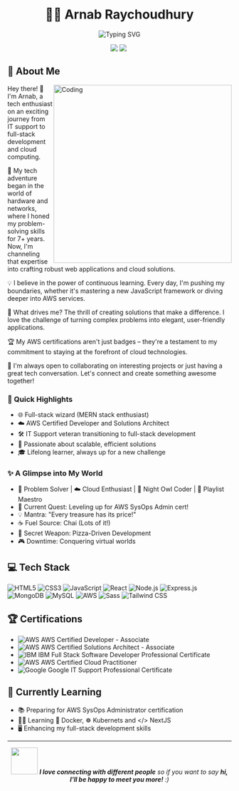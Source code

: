 <h1 align="center">👨‍💻 Arnab Raychoudhury</h1>

<p align="center">
  <img src="https://readme-typing-svg.herokuapp.com?font=Fira+Code&pause=1000&color=2196F3&center=true&vCenter=true&width=435&lines=Full-Stack+Developer;AWS+Certified+Cloud+Professional;IT+Support+Specialist;Continuous+Learner" alt="Typing SVG" />
</p>

<p align="center">
  <a href="https://www.linkedin.com/in/sagararnab/"><img src="https://img.shields.io/badge/-LinkedIn-0077B5?style=flat-square&logo=Linkedin&logoColor=white"/></a>
  <a href="mailto:sagar.samundar@gmail.com"><img src="https://img.shields.io/badge/-Email-D14836?style=flat-square&logo=Gmail&logoColor=white"/></a>
  <img src="https://komarev.com/ghpvc/?username=vanragas&style=flat-square&color=blue" alt=""/>
</p>

## 🚀 About Me

<img align="right" alt="Coding" width="400" src="![image](https://github.com/user-attachments/assets/7be5559a-10ea-4038-a2dc-763cf9079043)
">

Hey there! 👋 I'm Arnab, a tech enthusiast on an exciting journey from IT support to full-stack development and cloud computing.

🔧 My tech adventure began in the world of hardware and networks, where I honed my problem-solving skills for 7+ years. Now, I'm channeling that expertise into crafting robust web applications and cloud solutions.

💡 I believe in the power of continuous learning. Every day, I'm pushing my boundaries, whether it's mastering a new JavaScript framework or diving deeper into AWS services.

🌟 What drives me? The thrill of creating solutions that make a difference. I love the challenge of turning complex problems into elegant, user-friendly applications.

🏆 My AWS certifications aren't just badges – they're a testament to my commitment to staying at the forefront of cloud technologies.

🤝 I'm always open to collaborating on interesting projects or just having a great tech conversation. Let's connect and create something awesome together!

### 🌟 Quick Highlights

- 🌐 Full-stack wizard (MERN stack enthusiast)
- ☁️ AWS Certified Developer and Solutions Architect
- 🛠️ IT Support veteran transitioning to full-stack development
- 🚀 Passionate about scalable, efficient solutions
- 🎓 Lifelong learner, always up for a new challenge

### ✨ A Glimpse into My World

- 🧠 Problem Solver | ☁️ Cloud Enthusiast | 🌙 Night Owl Coder | 🎵 Playlist Maestro
- 🎯 Current Quest: Leveling up for AWS SysOps Admin cert! 
- 💡 Mantra: "Every treasure has its price!"
- ☕ Fuel Source: Chai (Lots of it!) 
- 🍕 Secret Weapon: Pizza-Driven Development
- 🎮 Downtime: Conquering virtual worlds


## 💻 Tech Stack

![HTML5](https://img.shields.io/badge/-HTML5-E34F26?style=flat-square&logo=html5&logoColor=white)
![CSS3](https://img.shields.io/badge/-CSS3-1572B6?style=flat-square&logo=css3&logoColor=white)
![JavaScript](https://img.shields.io/badge/-JavaScript-F7DF1E?style=flat-square&logo=javascript&logoColor=black)
![React](https://img.shields.io/badge/-React-61DAFB?style=flat-square&logo=react&logoColor=black)
![Node.js](https://img.shields.io/badge/-Node.js-339933?style=flat-square&logo=node.js&logoColor=white)
![Express.js](https://img.shields.io/badge/-Express.js-000000?style=flat-square&logo=express&logoColor=white)
![MongoDB](https://img.shields.io/badge/-MongoDB-47A248?style=flat-square&logo=mongodb&logoColor=white)
![MySQL](https://img.shields.io/badge/-MySQL-4479A1?style=flat-square&logo=mysql&logoColor=white)
![AWS](https://img.shields.io/badge/-AWS-232F3E?style=flat-square&logo=amazon-aws&logoColor=white)
![Sass](https://img.shields.io/badge/-Sass-CC6699?style=flat-square&logo=sass&logoColor=white)
![Tailwind CSS](https://img.shields.io/badge/-Tailwind_CSS-38B2AC?style=flat-square&logo=tailwind-css&logoColor=white)

## 🏆 Certifications

- ![AWS](https://img.shields.io/badge/-AWS-232F3E?style=flat-square&logo=amazon-aws&logoColor=white) AWS Certified Developer - Associate
- ![AWS](https://img.shields.io/badge/-AWS-232F3E?style=flat-square&logo=amazon-aws&logoColor=white) AWS Certified Solutions Architect - Associate
- ![IBM](https://img.shields.io/badge/-IBM-052FAD?style=flat-square&logo=ibm&logoColor=white) IBM Full Stack Software Developer Professional Certificate
- ![AWS](https://img.shields.io/badge/-AWS-232F3E?style=flat-square&logo=amazon-aws&logoColor=white) AWS Certified Cloud Practitioner
- ![Google](https://img.shields.io/badge/-Google-4285F4?style=flat-square&logo=google&logoColor=white) Google IT Support Professional Certificate

## 🌱 Currently Learning

- 📚 Preparing for AWS SysOps Administrator certification
- ✍🏻 Learning 🐳 Docker, ☸️ Kubernets and </> NextJS
- 🖥️ Enhancing my full-stack development skills

---

<p align="center">
  <img src="https://media.giphy.com/media/LnQjpWaON8nhr21vNW/giphy.gif" width="60"> <em><b>I love connecting with different people</b> so if you want to say <b>hi, I'll be happy to meet you more!</b> :)</em>
</p>
